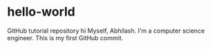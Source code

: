 # hello-world
GitHub tutorial repository
hi
Myself, Abhilash. I'm a computer science engineer.
This is my first GitHub commit.

